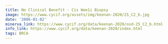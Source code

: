 ```yaml
---
title: No Clinical Benefit - Cis Wee1i Biopsy
image: https://www.cycif.org/assets/img/keenan-2020/25_C2_b.jpg
date: '2006-01-02'
minerva_link: https://www.cycif.org/data/keenan-2020/osd-25_C2_b.html
info_link: https://www.cycif.org/data/keenan-2020/index.html
tags: BRCA
---
```

